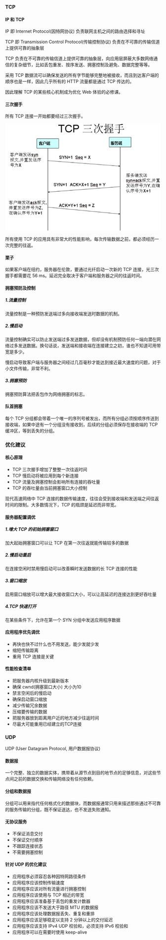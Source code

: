 ### TCP

#### IP 和 TCP

IP 即 Internet Protocol(因特网协议) 负责联网主机之间的路由选择和寻址

TCP 即 Transmission Control Protocol(传输控制协议) 负责在不可靠的传输信道上提供可靠的抽象层

TCP 负责在不可靠的传输信道上提供可靠的抽象层，向应用层屏蔽大多数网络通信的复杂细节，比如丢包重发、按序发送、拥塞控制及避免、数据完整等等。

采用 TCP 数据流可以确保发送的所有字节能够完整地被接收，而且到达客户端的顺序也是一样，因此几乎所有的 HTTP 流量都是通过 TCP 传达的。

因此理解 TCP 的某些核心机制成为优化 Web 体验的必修课。

#### 三次握手

所有 TCP 连接一开始都要经过三次握手。

![img1](../../image/JavaScript/10/03.png)

所有使用 TCP 的应用具有非常大的性能影响，每次传输数据之前，都必须经历一次完整的往返。

#### 栗子

如果客户端在纽约，服务器在伦敦，要通过光纤启动一次新的 TCP 连接，光三次握手都需要花 56 ms。延迟完全取决于客户端和服务器之间的往返时间。

#### 拥塞预防及控制

##### 1.流量控制

流量控制是一种预防发送端过多向接收端发送时数据的机制。

##### 2.慢启动

流量控制确实可以防止发送端过多发送数据，但却没有机制预防任何一端向潜在网络过多发送数据。换句话说，发送端和接收端在连接建立之初，谁也不知道可用带宽是多少。

慢启动导致客户端与服务器之间经过几百毫秒才能达到接近最大速度的问题，对于小文件传输，非常不利。

##### 3.拥塞预防

拥塞预防算法把丢包作为网络拥塞的标志。

#### 队首拥塞

每个 TCP 分组都会带着一个唯一的序列号被发出，而所有分组必须按顺序传送到接收端，如果中途有一个分组没有接收到，后续的分组必须保存在接收端的 TCP 缓冲区，等到丢失的分组。

### 优化建议

#### 核心原理

* TCP 三次握手增加了整整一次往返时间
* TCP 慢启动将被应用到每个新连接
* TCP 流量及拥塞控制会影响所有连接的吞吐量
* TCP 的吞吐量由当前拥塞窗口大小控制

现代高速网络中 TCP 连接的数据传输速度，往往会受到接收端和发送端之间往返时间的限制。大多数情况下，TCP 的瓶颈是延迟而非带宽。

#### 服务器配置调优

##### 1.增大 TCP 的初始拥塞窗口

加大起始拥塞窗口可以让 TCP 在第一次往返就能传输较多的数据

##### 2.慢启动重启

在连接空闲时禁用慢启动可以改善瞬时发送数据的长 TCP 连接的性能

##### 3.窗口缩放

启用窗口缩放可以增大最大接收窗口大小，可以让高延迟的连接达到更好吞吐量

##### 4.TCP 快速打开

在某些条件下，允许在第一个 SYN 分组中发送应用程序数据

#### 应用程序优先调优

* 再快也快不过什么也不用发送，能少发就少发
* 缩短传输距离
* 重用 TCP 连接是关键

#### 性能检查清单

* 把服务器内核升级到最新版本
* 确保 cwnd(拥塞窗口大小) 大小为10
* 禁言空闲后的慢启动
* 确保启动窗口缩放
* 减少传输冗余数据
* 压缩要传输的数据
* 把服务器放到距离用户近的地方减少往返时间
* 尽最大可能重用已经建立的TCP连接

### UDP

UDP (User Datagram Protocol, 用户数据报协议)

#### 数据报

一个完整、独立的数据实体，携带着从源节点到目的地节点的足够信息，对这些节点间之前的数据交换和传输网络没有任何依赖。

#### 分组和数据报

分组可以用来指代任何格式化的数据块，而数据报通常只用来描述那些通过不可靠的服务传输的分组，既不保证送达，也不发送失败通知。

#### 无协议服务

* 不保证消息交付
* 不保证交付顺序
* 不跟踪连接状态
* 不需要拥塞控制

#### 针对 UDP 的优化建议

* 应用程序必须容忍各种因特网路径条件
* 应用程序应该控制传输速度
* 应用程序应该对所有流量进行拥塞控制
* 应用程序应该使用与 TCP 相近的带宽
* 应用程序应该准备基于丢包的重发计数器
* 应用程序应该不发送大于路径 MTU 的数据报
* 应用程序应该处理数据报丢失、重复和重排
* 应用程序应该足够稳定以支持 2 分钟以上的交付延迟
* 应用程序应该支持 IPv4 UDP 校验和，必须支持 IPv6 校验和
* 应用程序可以在需要时使用 keep-alive
